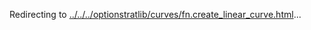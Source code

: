 Redirecting to
[../../../optionstratlib/curves/fn.create_linear_curve.html](../../../optionstratlib/curves/fn.create_linear_curve.html)\...
